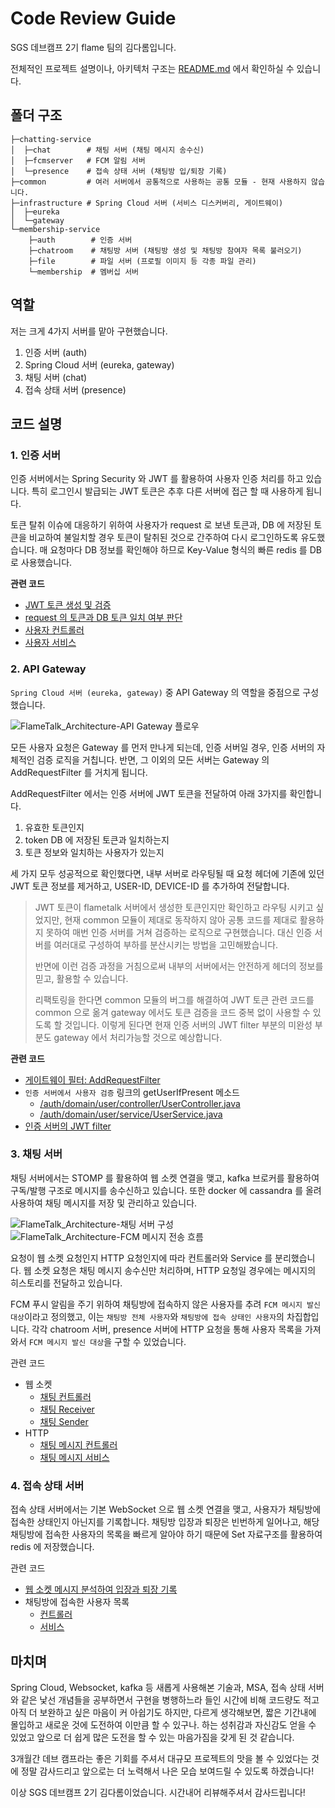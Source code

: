 # Code Review Guide
SGS 데브캠프 2기 flame 팀의 김다롬입니다.

전체적인 프로젝트 설명이나, 아키텍처 구조는 [README.md](https://github.com/DevCamp2Flame/FlameTalk_Server/blob/develop/README.md) 에서 확인하실 수 있습니다.

## 폴더 구조
```shell
├─chatting-service
│  ├─chat        # 채팅 서버 (채팅 메시지 송수신)
│  ├─fcmserver   # FCM 알림 서버
│  └─presence    # 접속 상태 서버 (채팅방 입/퇴장 기록)
├─common         # 여러 서버에서 공통적으로 사용하는 공통 모듈 - 현재 사용하지 않습니다.
├─infrastructure # Spring Cloud 서버 (서비스 디스커버리, 게이트웨이)
│  ├─eureka
│  └─gateway
└─membership-service
    ├─auth        # 인증 서버
    ├─chatroom    # 채팅방 서버 (채팅방 생성 및 채팅방 참여자 목록 불러오기)
    ├─file        # 파일 서버 (프로필 이미지 등 각종 파일 관리)
    └─membership  # 멤버십 서버
```

## 역할
저는 크게 4가지 서버를 맡아 구현했습니다.
1. 인증 서버 (auth)
2. Spring Cloud 서버 (eureka, gateway)
3. 채팅 서버 (chat)
4. 접속 상태 서버 (presence)

## 코드 설명
### 1. 인증 서버
인증 서버에서는 Spring Security 와 JWT 를 활용하여 사용자 인증 처리를 하고 있습니다.
특히 로그인시 발급되는 JWT 토큰은 추후 다른 서버에 접근 할 때 사용하게 됩니다.

토큰 탈취 이슈에 대응하기 위하여 사용자가 request 로 보낸 토큰과, DB 에 저장된 토큰을 비교하여 불일치할 경우 토큰이 탈취된 것으로 간주하여 다시 로그인하도록 유도했습니다.
매 요청마다 DB 정보를 확인해야 하므로 Key-Value 형식의 빠른 redis 를 DB로 사용했습니다.

**관련 코드**

- [JWT 토큰 생성 및 검증](https://github.com/DevCamp2Flame/FlameTalk_Server/blob/develop/auth/src/main/java/com/devcamp/flametalk/global/util/JwtTokenProvider.java)
- [request 의 토큰과 DB 토큰 일치 여부 판단](https://github.com/DevCamp2Flame/FlameTalk_Server/blob/develop/auth/src/main/java/com/devcamp/flametalk/domain/token/service/TokenService.java)
- [사용자 컨트롤러](https://github.com/DevCamp2Flame/FlameTalk_Server/blob/develop/auth/src/main/java/com/devcamp/flametalk/domain/user/controller/UserController.java)
- [사용자 서비스](https://github.com/DevCamp2Flame/FlameTalk_Server/blob/develop/auth/src/main/java/com/devcamp/flametalk/domain/user/service/UserService.java)

### 2. API Gateway
`Spring Cloud 서버 (eureka, gateway)` 중 API Gateway 의 역할을 중점으로 구성했습니다.

![FlameTalk_Architecture-API Gateway 플로우](https://user-images.githubusercontent.com/44438366/153760233-42a9e73f-a789-4378-80ef-80303f1c836a.png)

모든 사용자 요청은 Gateway 를 먼저 만나게 되는데, 인증 서버일 경우, 인증 서버의 자체적인 검증 로직을 거칩니다.
반면, 그 이외의 모든 서버는 Gateway 의 AddRequestFilter 를 거치게 됩니다.

AddRequestFilter 에서는 인증 서버에 JWT 토큰을 전달하여 아래 3가지를 확인합니다.
1. 유효한 토큰인지
2. token DB 에 저장된 토큰과 일치하는지
3. 토큰 정보와 일치하는 사용자가 있는지 

세 가지 모두 성공적으로 확인했다면, 내부 서버로 라우팅될 때 요청 헤더에 기존에 있던 JWT 토큰 정보를 제거하고,
USER-ID, DEVICE-ID 를 추가하여 전달합니다.

> JWT 토큰이 flametalk 서버에서 생성한 토큰인지만 확인하고 라우팅 시키고 싶었지만,
> 현재 common 모듈이 제대로 동작하지 않아 공통 코드를 제대로 활용하지 못하여 매번 인증 서버를 거쳐 검증하는 로직으로 구현했습니다.
> 대신 인증 서버를 여러대로 구성하여 부하를 분산시키는 방법을 고민해봤습니다.
> 
> 반면에 이런 검증 과정을 거침으로써 내부의 서버에서는 안전하게 헤더의 정보를 믿고, 활용할 수 있습니다.
> 
> 리팩토링을 한다면 common 모듈의 버그를 해결하여 JWT 토큰 관련 코드를 common 으로 옮겨
> gateway 에서도 토큰 검증을 코드 중복 없이 사용할 수 있도록 할 것입니다.
> 이렇게 된다면 현재 인증 서버의 JWT filter 부분의 미완성 부분도 gateway 에서 처리가능할 것으로 예상합니다.


**관련 코드**

- [게이트웨이 필터: AddRequestFilter](https://github.com/DevCamp2Flame/FlameTalk_Server/blob/develop/infra/gateway/src/main/java/com/devcamp/flametalk/gateway/filter/AddRequestHeaderFilter.java)
- `인증 서버에서 사용자 검증` 링크의 getUserIfPresent 메소드
  - [/auth/domain/user/controller/UserController.java](https://github.com/DevCamp2Flame/FlameTalk_Server/blob/develop/auth/src/main/java/com/devcamp/flametalk/domain/user/controller/UserController.java)
  - [/auth/domain/user/service/UserService.java](https://github.com/DevCamp2Flame/FlameTalk_Server/blob/develop/auth/src/main/java/com/devcamp/flametalk/domain/user/service/UserService.java)
- [인증 서버의 JWT filter](https://github.com/DevCamp2Flame/FlameTalk_Server/blob/develop/auth/src/main/java/com/devcamp/flametalk/global/util/JwtAuthenticationFilter.java)


### 3. 채팅 서버
채팅 서버에서는 STOMP 를 활용하여 웹 소켓 연결을 맺고, kafka 브로커를 활용하여 구독/발행 구조로 메시지를 송수신하고 있습니다.
또한 docker 에 cassandra 를 올려 사용하여 채팅 메시지를 저장 및 관리하고 있습니다.

![FlameTalk_Architecture-채팅 서버 구성](https://user-images.githubusercontent.com/44438366/154780079-86a1005c-a731-4b8f-afc3-171db8122913.png)
![FlameTalk_Architecture-FCM 메시지 전송 흐름](https://user-images.githubusercontent.com/44438366/154850587-6ea6d0ce-6e9c-4d16-9430-ab6a86ebfde8.png)


요청이 웹 소켓 요청인지 HTTP 요청인지에 따라 컨트롤러와 Service 를 분리했습니다. 웹 소켓 요청은 채팅 메시지 송수신만 처리하며, HTTP 요청일 경우에는 메시지의 히스토리를 전달하고 있습니다.

FCM 푸시 알림을 주기 위하여 채팅방에 접속하지 않은 사용자를 추려 `FCM 메시지 발신 대상`이라고 정의했고, 이는 `채팅방 전체 사용자`와 `채팅방에 접속 상태인 사용자`의 차집합입니다.
각각 chatroom 서버, presence 서버에 HTTP 요청을 통해 사용자 목록을 가져와서 `FCM 메시지 발신 대상`을 구할 수 있었습니다.

관련 코드
- 웹 소켓
  - [채팅 컨트롤러](https://github.com/DevCamp2Flame/FlameTalk_Server/blob/develop/chat/src/main/java/com/devcamp/flametalk/contoller/StompChatController.java)
  - [채팅 Receiver](https://github.com/DevCamp2Flame/FlameTalk_Server/blob/develop/chat/src/main/java/com/devcamp/flametalk/service/Receiver.java)
  - [채팅 Sender](https://github.com/DevCamp2Flame/FlameTalk_Server/blob/develop/chat/src/main/java/com/devcamp/flametalk/service/Sender.java)
- HTTP
  - [채팅 메시지 컨트롤러](https://github.com/DevCamp2Flame/FlameTalk_Server/blob/develop/chat/src/main/java/com/devcamp/flametalk/contoller/ChatMessageController.java)
  - [채팅 메시지 서비스](https://github.com/DevCamp2Flame/FlameTalk_Server/blob/develop/chat/src/main/java/com/devcamp/flametalk/service/ChatService.java)

### 4. 접속 상태 서버
접속 상태 서버에서는 기본 WebSocket 으로 웹 소켓 연결을 맺고, 사용자가 채팅방에 접속한 상태인지 아닌지를 기록합니다.
채팅방 입장과 퇴장은 빈번하게 일어나고, 해당 채팅방에 접속한 사용자의 목록을 빠르게 알아야 하기 때문에 Set 자료구조를 활용하여 redis 에 저장했습니다.

관련 코드
- [웹 소켓 메시지 분석하여 입장과 퇴장 기록](https://github.com/DevCamp2Flame/FlameTalk_Server/blob/develop/presence/src/main/java/com/devcamp/flametalk/presence/config/WebSockChatHandler.java)
- 채팅방에 접속한 사용자 목록
  - [컨트롤러](https://github.com/DevCamp2Flame/FlameTalk_Server/blob/develop/presence/src/main/java/com/devcamp/flametalk/presence/controller/PresenceController.java)
  - [서비스](https://github.com/DevCamp2Flame/FlameTalk_Server/blob/develop/presence/src/main/java/com/devcamp/flametalk/presence/service/PresenceService.java)


## 마치며
Spring Cloud, Websocket, kafka 등 새롭게 사용해본 기술과, MSA, 접속 상태 서버와 같은 낯선 개념들을 공부하면서 구현을 병행하느라 
들인 시간에 비해 코드량도 적고 아직 더 보완하고 싶은 마음이 커 아쉽기도 하지만,
다르게 생각해보면, 짧은 기간내에 몰입하고 새로운 것에 도전하여 이만큼 할 수 있구나. 하는 성취감과 자신감도 얻을 수 있었고 
앞으로 더 쉽게 많은 도전을 할 수 있는 마음가짐을 갖게 된 것 같습니다.

3개월간 데브 캠프라는 좋은 기회를 주셔서 대규모 프로젝트의 맛을 볼 수 있었다는 것에 정말 감사드리고 
앞으로는 더 노력해서 나은 모습 보여드릴 수 있도록 하겠습니다!

이상 SGS 데브캠프 2기 김다롬이었습니다.
시간내어 리뷰해주셔서 감사드립니다!
